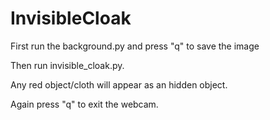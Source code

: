 # InvisibleCloak
First run the background.py and press "q" to save the image

Then run invisible_cloak.py.

Any red object/cloth will appear as an hidden object.

Again press "q" to exit the webcam.
